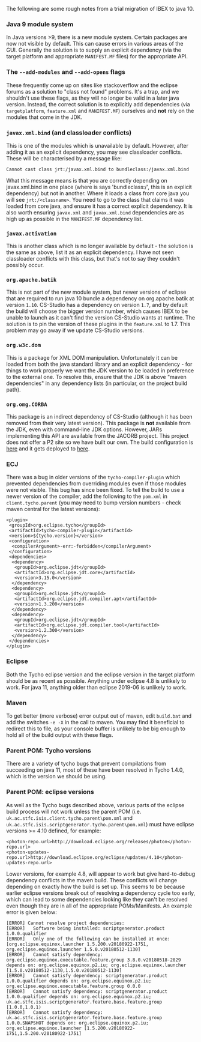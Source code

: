 The following are some rough notes from a trial migration of IBEX to java 10.

### Java 9 module system

In Java versions >9, there is a new module system. Certain packages are now not visible by default. This can cause errors in various areas of the GUI. Generally the solution is to supply an explicit dependency (via the target platform and appropriate `MANIFEST.MF` files) for the appropriate API.

### The `--add-modules` and `--add-opens` flags

These frequently come up on sites like stackoverflow and the eclipse forums as a solution to "class not found" problems. It's a trap, and we shouldn't use these flags, as they will no longer be valid in a later java version. Instead, the correct solution is to explicitly add dependencies (via `targetplatform`, `feature.xml` and `MANIFEST.MF`) ourselves and **not** rely on the modules that come in the JDK.

### `javax.xml.bind` (and classloader conflicts)

This is one of the modules which is unavailable by default. However, after adding it as an explicit dependency, you may see classloader conflicts. These will be characterised by a message like:

```
Cannot cast class jrt:/javax.xml.bind to bundleclass:/javax.xml.bind
```

What this message means is that you are correctly depending on javax.xml.bind in one place (where is says 'bundleclass:/', this is an explicit dependency) but not in another. Where it loads a class from core java you will see `jrt:/<classname>`. You need to go to the class that claims it was loaded from core java, and ensure it has a correct explicit dependency. It is also worth ensuring `javax.xml` and `javax.xml.bind` dependencies are as high up as possible in the `MANIFEST.MF` dependency list.

### `javax.activation`

This is another class which is no longer available by default - the solution is the same as above, list it as an explicit dependency. I have not seen classloader conflicts with this class, but that's not to say they couldn't possibly occur.

### `org.apache.batik`

This is not part of the new module system, but newer versions of eclipse that are required to run java 10 bundle a dependency on org.apache.batik at version `1.10`. CS-Studio has a dependency on version `1.7`, and by default the build will choose the bigger version number, which causes IBEX to be unable to launch as it can't find the version CS-Studio wants at runtime. The solution is to pin the version of these plugins in the `feature.xml` to 1.7. This problem may go away if we update CS-Studio versions.

### `org.w3c.dom`

This is a package for XML DOM manipulation. Unfortunately it can be loaded from both the java standard library and an explicit dependency - for things to work properly we want the JDK version to be loaded in preference to the external one. To resolve this, ensure that the JDK is above "maven dependencies" in any dependency lists (in particular, on the project build path).

### `org.omg.CORBA`

This package is an indirect dependency of CS-Studio (although it has been removed from their very latest version). This package is **not** available from the JDK, even with command-line JDK options. However, JARs implementing this API are available from the JACORB project. This project does not offer a P2 site so we have built our own. The build configuration is [here](https://github.com/ISISComputingGroup/jacorb) and it gets deployed to [here](http://shadow.nd.rl.ac.uk/ICP_P2/jacorb/).

### ECJ

There was a bug in older versions of the `tycho-compiler-plugin` which prevented dependencies from overriding modules even if those modules were not visible. This bug has since been fixed. To tell the build to use a newer version of the compiler, add the following to the `pom.xml` in `client.tycho.parent` (you may need to bump version numbers - check maven central for the latest versions):

```
<plugin>
 <groupId>org.eclipse.tycho</groupId>
 <artifactId>tycho-compiler-plugin</artifactId>
 <version>${tycho.version}</version>
 <configuration>
  <compilerArgument>-err:-forbidden</compilerArgument>
 </configuration>
 <dependencies>
  <dependency>
   <groupId>org.eclipse.jdt</groupId>
   <artifactId>org.eclipse.jdt.core</artifactId>
   <version>3.15.0</version>
  </dependency>
  <dependency>
   <groupId>org.eclipse.jdt</groupId>
   <artifactId>org.eclipse.jdt.compiler.apt</artifactId>
   <version>1.3.200</version>
  </dependency>
  <dependency>
   <groupId>org.eclipse.jdt</groupId>
   <artifactId>org.eclipse.jdt.compiler.tool</artifactId>
   <version>1.2.300</version>
  </dependency>
 </dependencies>
</plugin>
```

### Eclipse

Both the Tycho eclipse version and the eclipse version in the target platform should be as recent as possible. Anything under eclipse 4.8 is unlikely to work. For java 11, anything older than eclipse 2019-06 is unlikely to work.

### Maven

To get better (more verbose) error output out of maven, edit `build.bat` and add the switches `-e -X` in the call to maven. You may find it beneficial to redirect this to file, as your console buffer is unlikely to be big enough to hold all of the build output with these flags.

### Parent POM: Tycho versions

There are a variety of tycho bugs that prevent compilations from succeeding on java 11, most of these have been resolved in Tycho 1.4.0, which is the version we should be using.

### Parent POM: eclipse versions

As well as the Tycho bugs described above, various parts of the eclipse build process will not work unless the parent POM (i.e. `uk.ac.stfc.isis.client.tycho.parent\pom.xml` and `uk.ac.stfc.isis.scriptgenerator.tycho.parent\pom.xml`) must have eclipse versions >= 4.10 defined, for example:

```
<photon-repo.url>http://download.eclipse.org/releases/photon</photon-repo.url>
<photon-updates-repo.url>http://download.eclipse.org/eclipse/updates/4.10</photon-updates-repo.url>
```

Lower versions, for example 4.8, will appear to work but give hard-to-debug dependency conflicts in the maven build. These conflicts will change depending on exactly how the build is set up. This seems to be because earlier eclipse versions break out of resolving a dependency cycle too early, which can lead to some dependencies looking like they can't be resolved even though they are in all of the appropriate POMs/Manifests. An example error is given below:

```
[ERROR] Cannot resolve project dependencies:
[ERROR]   Software being installed: scriptgenerator.product 1.0.0.qualifier
[ERROR]   Only one of the following can be installed at once: [org.eclipse.equinox.launcher 1.5.200.v20180922-1751, org.eclipse.equinox.launcher 1.5.0.v20180512-1130]
[ERROR]   Cannot satisfy dependency: org.eclipse.equinox.executable.feature.group 3.8.0.v20180518-2029 depends on: org.eclipse.equinox.p2.iu; org.eclipse.equinox.launcher [1.5.0.v20180512-1130,1.5.0.v20180512-1130]
[ERROR]   Cannot satisfy dependency: scriptgenerator.product 1.0.0.qualifier depends on: org.eclipse.equinox.p2.iu; org.eclipse.equinox.executable.feature.group 0.0.0
[ERROR]   Cannot satisfy dependency: scriptgenerator.product 1.0.0.qualifier depends on: org.eclipse.equinox.p2.iu; uk.ac.stfc.isis.scriptgenerator.feature.base.feature.group [1.0.0,1.0.1)
[ERROR]   Cannot satisfy dependency: uk.ac.stfc.isis.scriptgenerator.feature.base.feature.group 1.0.0.SNAPSHOT depends on: org.eclipse.equinox.p2.iu; org.eclipse.equinox.launcher [1.5.200.v20180922-1751,1.5.200.v20180922-1751]
```